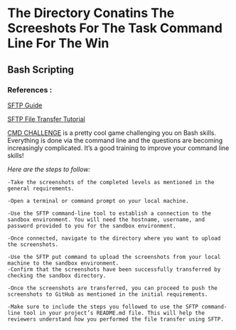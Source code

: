 # The Directory Conatins The Screeshots For The Task Command Line For The Win

## Bash Scripting

### References :
[SFTP Guide](https://man.openbsd.org/sftp)

[SFTP File Transfer Tutorial](https://www.digitalocean.com/community/tutorials/how-to-use-sftp-to-securely-transfer-files-with-a-remote-server)

[CMD CHALLENGE](https://cmdchallenge.com) is a pretty cool game challenging you on Bash skills. Everything is done via the command line and the questions are becoming increasingly complicated. It’s a good training to improve your command line skills!

_Here are the steps to follow:_

    -Take the screenshots of the completed levels as mentioned in the general requirements.

    -Open a terminal or command prompt on your local machine.

    -Use the SFTP command-line tool to establish a connection to the sandbox environment. You will need the hostname, username, and password provided to you for the sandbox environment.

    -Once connected, navigate to the directory where you want to upload the screenshots.

    -Use the SFTP put command to upload the screenshots from your local machine to the sandbox environment.
    -Confirm that the screenshots have been successfully transferred by checking the sandbox directory.

    -Once the screenshots are transferred, you can proceed to push the screenshots to GitHub as mentioned in the initial requirements.
    
    -Make sure to include the steps you followed to use the SFTP command-line tool in your project’s README.md file. This will help the reviewers understand how you performed the file transfer using SFTP.


